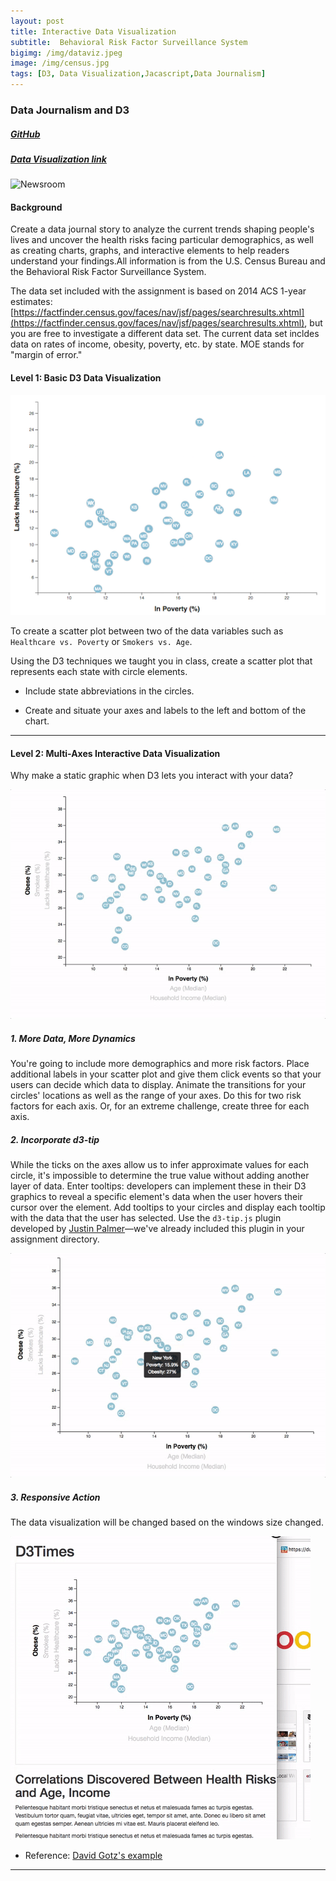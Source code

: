 ```yaml
---
layout: post
title: Interactive Data Visualization 
subtitle:  Behavioral Risk Factor Surveillance System
bigimg: /img/dataviz.jpeg
image: /img/census.jpg
tags: [D3, Data Visualization,Jacascript,Data Journalism]
---
```





### Data Journalism and D3 
##### [GitHub](https://github.com/Pyligent/D3_DataViz)
##### [Data Visualization link](https://pyligent.github.io/D3_DataViz/)

![Newsroom](https://media.giphy.com/media/v18Vgxabu8pi0/giphy.gif)

#### Background

Create a data journal story to analyze the current trends shaping people's lives and uncover the health risks facing particular demographics, as well as creating charts, graphs, and interactive elements to help readers understand your findings.All information is from the U.S. Census Bureau and the Behavioral Risk Factor Surveillance System.

The data set included with the assignment is based on 2014 ACS 1-year estimates: [https://factfinder.census.gov/faces/nav/jsf/pages/searchresults.xhtml](https://factfinder.census.gov/faces/nav/jsf/pages/searchresults.xhtml), but you are free to investigate a different data set. The current data set incldes data on rates of income, obesity, poverty, etc. by state. MOE stands for "margin of error."


#### Level 1: Basic D3 Data Visualization

![4-scatter](/img/4-scatter.jpg)

To create a scatter plot between two of the data variables such as `Healthcare vs. Poverty` or `Smokers vs. Age`.

Using the D3 techniques we taught you in class, create a scatter plot that represents each state with circle elements. 

* Include state abbreviations in the circles.

* Create and situate your axes and labels to the left and bottom of the chart.

- - -

#### Level 2: Multi-Axes Interactive Data Visualization

Why make a static graphic when D3 lets you interact with your data?

![7-animated-scatter](/img/7-animated-scatter.gif)

##### 1. More Data, More Dynamics

You're going to include more demographics and more risk factors. Place additional labels in your scatter plot and give them click events so that your users can decide which data to display. Animate the transitions for your circles' locations as well as the range of your axes. Do this for two risk factors for each axis. Or, for an extreme challenge, create three for each axis.

##### 2. Incorporate d3-tip

While the ticks on the axes allow us to infer approximate values for each circle, it's impossible to determine the true value without adding another layer of data. Enter tooltips: developers can implement these in their D3 graphics to reveal a specific element's data when the user hovers their cursor over the element. Add tooltips to your circles and display each tooltip with the data that the user has selected. Use the `d3-tip.js` plugin developed by [Justin Palmer](https://github.com/Caged)—we've already included this plugin in your assignment directory.

![8-tooltip](/img/8-tooltip.gif)

##### 3. Responsive Action

The data visualization will be changed based on the windows size changed.   

![9-Responsive](/img/9-responsive-d3.gif)


* Reference:  [David Gotz's example](https://bl.ocks.org/davegotz/bd54b56723c154d25eedde6504d30ad7)

- - -
